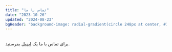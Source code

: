 ```yaml
---
title: "تماس با ما"
date: "2023-10-26"
updated: "2024-08-23"
bgHeader: "background-image: radial-gradient(circle 248px at center, #16d9e3 0%, #30c7ec 47%, #46aef7 100%)"
---
```

##
برای تماس با ما یک [ایمیل](mailto:hi@atlasiran.org?subject=تماس) بفرستید.